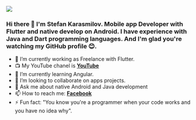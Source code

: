 ![](https://images4.alphacoders.com/587/thumb-1920-587777.png)

### Hi there 👋 I'm Stefan Karasmilov. Mobile app Developer with Flutter and native develop on Android. I have experience with Java and Dart programming languages. And I'm glad you're watching my GitHub profile :blush:. 


- 🔭 I’m currently working as Freelance with Flutter.
- :tv: My YouTube chanel is **[YouTube](https://www.youtube.com/channel/UCfUl0PLKTBq2sGIOG_x0SUw?view_as=subscriber)**
- 🌱 I’m currently learning Angular.
- 👯 I’m looking to collaborate on apps projects.
- 💬 Ask me about native Android and Java development
- 📫 How to reach me: **[Facebook]( https://www.facebook.com/stefan.karasmilov/)**
- ⚡ Fun fact: "You know you're a programmer when your code works and you have no idea why". 
